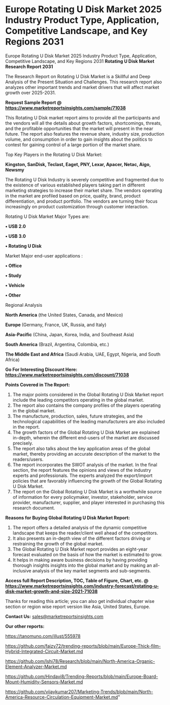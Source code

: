 # Europe Rotating U Disk Market 2025 Industry Product Type, Application, Competitive Landscape, and Key Regions 2031
Europe Rotating U Disk Market 2025 Industry Product Type, Application, Competitive Landscape, and Key Regions 2031
<strong>Rotating U Disk Market Research Report 2031</strong>

The Research Report on Rotating U Disk Market is a Skillful and Deep Analysis of the Present Situation and Challenges. This research report also analyzes other important trends and market drivers that will affect market growth over 2025-2031.

<strong>Request Sample Report @ <a href=https://www.marketreportsinsights.com/sample/71038>https://www.marketreportsinsights.com/sample/71038</a></strong>

This Rotating U Disk market report aims to provide all the participants and the vendors will all the details about growth factors, shortcomings, threats, and the profitable opportunities that the market will present in the near future. The report also features the revenue share, industry size, production volume, and consumption in order to gain insights about the politics to contest for gaining control of a large portion of the market share.

Top Key Players in the Rotating U Disk Market:

<strong>Kingston, SanDisk, Teclast, Eaget, PNY, Lexar, Apacer, Netac, Aigo, Newsmy</strong>

The Rotating U Disk Industry is severely competitive and fragmented due to the existence of various established players taking part in different marketing strategies to increase their market share. The vendors operating in the market are profiled based on price, quality, brand, product differentiation, and product portfolio. The vendors are turning their focus increasingly on product customization through customer interaction.

Rotating U Disk Market Major Types are:

<strong>• USB 2.0

• USB 3.0

• Rotating U Disk</strong>

Market Major end-user applications :

<strong>• Office

• Study

• Vehicle 

• Other</strong>

Regional Analysis

</u><strong><b>North America</b></strong> (the United States, Canada, and Mexico)

<strong><b>Europe </b></strong>(Germany, France, UK, Russia, and Italy)

<strong><b>Asia-Pacific</b></strong> (China, Japan, Korea, India, and Southeast Asia)

<strong><b>South America</b></strong> (Brazil, Argentina, Colombia, etc.)

<strong><b>The Middle East and Africa</b></strong> (Saudi Arabia, UAE, Egypt, Nigeria, and South Africa)

<strong>Go For Interesting Discount Here: <a href=https://www.marketreportsinsights.com/discount/71038>https://www.marketreportsinsights.com/discount/71038</a></strong>

<strong>Points Covered in The Report:</strong>
<ol>
  <li>The major points considered in the Global Rotating U Disk Market report include the leading competitors operating in the global market.</li>
  <li>The report also contains the company profiles of the players operating in the global market.</li>
  <li>The manufacture, production, sales, future strategies, and the technological capabilities of the leading manufacturers are also included in the report.</li>
  <li>The growth factors of the Global Rotating U Disk Market are explained in-depth, wherein the different end-users of the market are discussed precisely.</li>
  <li>The report also talks about the key application areas of the global market, thereby providing an accurate description of the market to the readers/users.</li>
  <li>The report incorporates the SWOT analysis of the market. In the final section, the report features the opinions and views of the industry experts and professionals. The experts analyzed the export/import policies that are favorably influencing the growth of the Global Rotating U Disk Market.</li>
  <li>The report on the Global Rotating U Disk Market is a worthwhile source of information for every policymaker, investor, stakeholder, service provider, manufacturer, supplier, and player interested in purchasing this research document.</li>
</ol>
<strong>Reasons for Buying Global Rotating U Disk Market Report:</strong>

<ol>
  <li>The report offers a detailed analysis of the dynamic competitive landscape that keeps the reader/client well ahead of the competitors.</li>
  <li>It also presents an in-depth view of the different factors driving or restraining the growth of the global market.</li>
  <li>The Global Rotating U Disk Market report provides an eight-year forecast evaluated on the basis of how the market is estimated to grow.</li>
  <li>It helps in making aware business decisions by having providing thorough insights insights into the global market and by making an all-inclusive analysis of the key market segments and sub-segments.</li>
</ol>
<strong>Access full Report Description, TOC, Table of Figure, Chart, etc. @ <a href=https://www.marketreportsinsights.com/industry-forecast/rotating-u-disk-market-growth-and-size-2021-71038>https://www.marketreportsinsights.com/industry-forecast/rotating-u-disk-market-growth-and-size-2021-71038</a></strong>


Thanks for reading this article; you can also get individual chapter wise section or region wise report version like Asia, United States, Europe.

<strong>Contact Us:</strong>
sales@marketreportsinsights.com

<strong>Our other reports:</strong>

<a href=https://tanomuno.com/illust/555978>https://tanomuno.com/illust/555978</a>

<a href=https://github.com/faizy72/trending-reports/blob/main/Europe-Thick-film-Hybrid-Integrated-Circuit-Market.md>https://github.com/faizy72/trending-reports/blob/main/Europe-Thick-film-Hybrid-Integrated-Circuit-Market.md</a>

<a href=https://github.com/Ishi78/Research/blob/main/North-America-Organic-Element-Analyzer-Market.md>https://github.com/Ishi78/Research/blob/main/North-America-Organic-Element-Analyzer-Market.md</a>

<a href=https://github.com/Hindavi8/Trending-Reports/blob/main/Europe-Board-Mount-Humidity-Sensors-Market.md>https://github.com/Hindavi8/Trending-Reports/blob/main/Europe-Board-Mount-Humidity-Sensors-Market.md</a>

<a href=https://github.com/vijaykumar207/Marketing-Trends/blob/main/North-America-Resource-Circulation-Equipment-Market.md>https://github.com/vijaykumar207/Marketing-Trends/blob/main/North-America-Resource-Circulation-Equipment-Market.md</a>"
